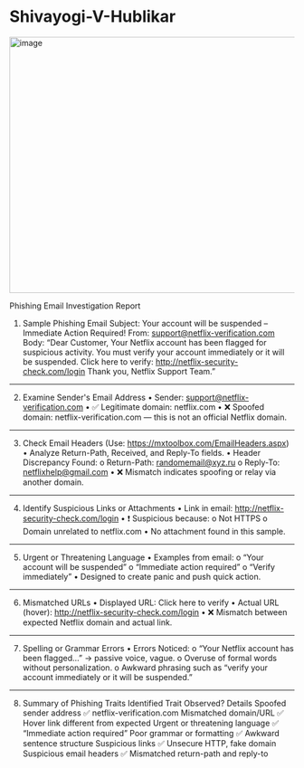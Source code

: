 # Shivayogi-V-Hublikar
<img width="940" height="453" alt="image" src="https://github.com/user-attachments/assets/b5d98163-1fb2-44d2-b696-f8f3c369723f" />



Phishing Email Investigation Report
1. Sample Phishing Email
 Subject: Your account will be suspended – Immediate Action Required!
From: support@netflix-verification.com
Body:
“Dear Customer,
Your Netflix account has been flagged for suspicious activity. You must verify your account immediately or it will be suspended.
Click here to verify: http://netflix-security-check.com/login
Thank you,
Netflix Support Team.”
________________________________________
2. Examine Sender's Email Address
•	 Sender: support@netflix-verification.com
•	✅ Legitimate domain: netflix.com
•	❌ Spoofed domain: netflix-verification.com — this is not an official Netflix domain.
________________________________________
3. Check Email Headers (Use: https://mxtoolbox.com/EmailHeaders.aspx)
•	Analyze Return-Path, Received, and Reply-To fields.
•	 Header Discrepancy Found:
o	Return-Path: randomemail@xyz.ru
o	Reply-To: netflixhelp@gmail.com
•	❌ Mismatch indicates spoofing or relay via another domain.
________________________________________
4. Identify Suspicious Links or Attachments
•	Link in email: http://netflix-security-check.com/login
•	❗ Suspicious because:
o	Not HTTPS
o	Domain unrelated to netflix.com
•	No attachment found in this sample.
________________________________________
5. Urgent or Threatening Language
•	Examples from email:
o	“Your account will be suspended”
o	“Immediate action required”
o	“Verify immediately”
•	Designed to create panic and push quick action.
________________________________________
6. Mismatched URLs
•	Displayed URL: Click here to verify
•	Actual URL (hover): http://netflix-security-check.com/login
•	❌ Mismatch between expected Netflix domain and actual link.
________________________________________
7. Spelling or Grammar Errors
•	Errors Noticed:
o	“Your Netflix account has been flagged…” → passive voice, vague.
o	Overuse of formal words without personalization.
o	Awkward phrasing such as “verify your account immediately or it will be suspended.”
________________________________________
8. Summary of Phishing Traits Identified
Trait	Observed?	Details
Spoofed sender address	✅	netflix-verification.com
Mismatched domain/URL	✅	Hover link different from expected
Urgent or threatening language	✅	“Immediate action required”
Poor grammar or formatting	✅	Awkward sentence structure
Suspicious links	✅	Unsecure HTTP, fake domain
Suspicious email headers	✅	Mismatched return-path and reply-to


